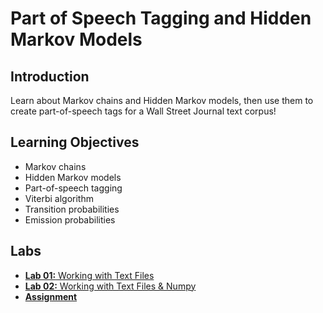 # Part of Speech Tagging and Hidden Markov Models

## Introduction
Learn about Markov chains and Hidden Markov models, then use them to create part-of-speech tags for a Wall Street Journal text corpus!

## Learning Objectives
* Markov chains
* Hidden Markov models
* Part-of-speech tagging
* Viterbi algorithm
* Transition probabilities
* Emission probabilities

## Labs
* [**Lab 01:** Working with Text Files](./labs/C2_W2_lecture_nb_1_strings_tags.ipynb)
* [**Lab 02:** Working with Text Files & Numpy](./labs/C2_W2_lecture_nb_2_numpy.ipynb)
* [**Assignment**](./labs/C2_W2_Assignment.ipynb)